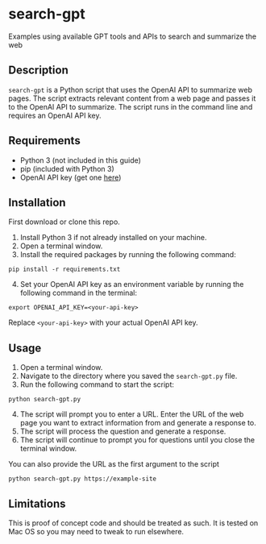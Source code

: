 # search-gpt
Examples using available GPT tools and APIs to search and summarize the web


## Description

`search-gpt` is a Python script that uses the OpenAI API to summarize web pages. The script extracts relevant content from a web page and passes it to the OpenAI API to summarize. The script runs in the command line and requires an OpenAI API key.

## Requirements

- Python 3 (not included in this guide)
- pip (included with Python 3)
- OpenAI API key (get one [here](https://beta.openai.com/signup/))

## Installation
First download or clone this repo.

1. Install Python 3 if not already installed on your machine.
2. Open a terminal window.
3. Install the required packages by running the following command:

```
pip install -r requirements.txt
```

4. Set your OpenAI API key as an environment variable by running the following command in the terminal:

```
export OPENAI_API_KEY=<your-api-key>
```

   Replace `<your-api-key>` with your actual OpenAI API key.

## Usage

1. Open a terminal window.
2. Navigate to the directory where you saved the `search-gpt.py` file.
3. Run the following command to start the script:

```
python search-gpt.py
```

4. The script will prompt you to enter a URL. Enter the URL of the web page you want to extract information from and generate a response to.
5. The script will process the question and generate a response.
6. The script will continue to prompt you for questions until you close the terminal window.

You can also provide the URL as the first argument to the script

```
python search-gpt.py https://example-site
```


## Limitations
This is proof of concept code and should be treated as such.  It is tested on Mac OS so you may need to tweak to run elsewhere.
